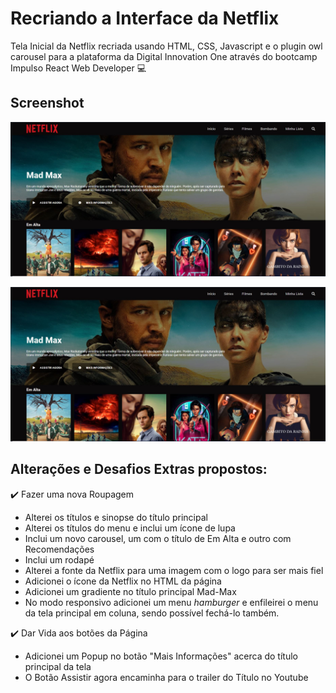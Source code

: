 # Recriando a Interface da Netflix

Tela Inicial da Netflix recriada usando HTML, CSS, Javascript e o plugin owl carousel para a plataforma da Digital Innovation One através do bootcamp Impulso React Web Developer :computer:

## Screenshot

<p align="center">
<img src="style/img/screenshots/tela-inicial-1.jpg">
</p>
<p align="center">
<img src="style/img/screenshots/tela-inicial-1.jpg">
</p>

## Alterações e Desafios Extras propostos:

:heavy_check_mark: Fazer uma nova Roupagem

* Alterei os títulos e sinopse do título principal
* Alterei os títulos do menu e inclui um ícone de lupa
* Inclui um novo carousel, um com o título de Em Alta e outro com Recomendações
* Inclui um rodapé
* Alterei a fonte da Netflix para uma imagem com o logo para ser mais fiel
* Adicionei o ícone da Netflix no HTML da página
* Adicionei um gradiente no título principal Mad-Max
* No modo responsivo adicionei um menu *hamburger* e enfileirei o menu da tela principal em coluna, sendo possível fechá-lo também.

:heavy_check_mark: Dar Vida aos botões da Página

* Adicionei um Popup no botão "Mais Informações" acerca do título principal da tela
* O Botão Assistir agora encaminha para o trailer do Título no Youtube
